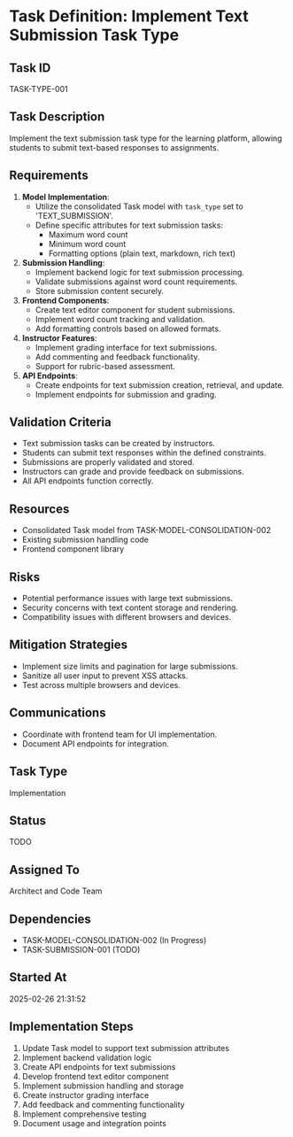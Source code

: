 # Task Definition: Implement Text Submission Task Type

## Task ID
TASK-TYPE-001

## Task Description
Implement the text submission task type for the learning platform, allowing students to submit text-based responses to assignments.

## Requirements
1.  **Model Implementation**:
    *   Utilize the consolidated Task model with `task_type` set to 'TEXT_SUBMISSION'.
    *   Define specific attributes for text submission tasks:
        *   Maximum word count
        *   Minimum word count
        *   Formatting options (plain text, markdown, rich text)
2.  **Submission Handling**:
    *   Implement backend logic for text submission processing.
    *   Validate submissions against word count requirements.
    *   Store submission content securely.
3.  **Frontend Components**:
    *   Create text editor component for student submissions.
    *   Implement word count tracking and validation.
    *   Add formatting controls based on allowed formats.
4.  **Instructor Features**:
    *   Implement grading interface for text submissions.
    *   Add commenting and feedback functionality.
    *   Support for rubric-based assessment.
5.  **API Endpoints**:
    *   Create endpoints for text submission creation, retrieval, and update.
    *   Implement endpoints for submission and grading.

## Validation Criteria
*   Text submission tasks can be created by instructors.
*   Students can submit text responses within the defined constraints.
*   Submissions are properly validated and stored.
*   Instructors can grade and provide feedback on submissions.
*   All API endpoints function correctly.

## Resources
*   Consolidated Task model from TASK-MODEL-CONSOLIDATION-002
*   Existing submission handling code
*   Frontend component library

## Risks
*   Potential performance issues with large text submissions.
*   Security concerns with text content storage and rendering.
*   Compatibility issues with different browsers and devices.

## Mitigation Strategies
*   Implement size limits and pagination for large submissions.
*   Sanitize all user input to prevent XSS attacks.
*   Test across multiple browsers and devices.

## Communications
*   Coordinate with frontend team for UI implementation.
*   Document API endpoints for integration.

## Task Type
Implementation

## Status
TODO

## Assigned To
Architect and Code Team

## Dependencies
*   TASK-MODEL-CONSOLIDATION-002 (In Progress)
*   TASK-SUBMISSION-001 (TODO)

## Started At
2025-02-26 21:31:52

## Implementation Steps
1. Update Task model to support text submission attributes
2. Implement backend validation logic
3. Create API endpoints for text submissions
4. Develop frontend text editor component
5. Implement submission handling and storage
6. Create instructor grading interface
7. Add feedback and commenting functionality
8. Implement comprehensive testing
9. Document usage and integration points

